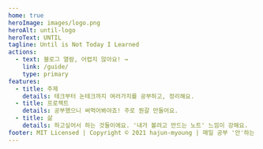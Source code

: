 ```yaml
---
home: true
heroImage: images/logo.png
heroAlt: until-logo
heroText: UNTIL
tagline: Until is Not Today I Learned
actions:
  - text: 블로그 열람, 어렵지 않아요! →
    link: /guide/
    type: primary
features:
  - title: 주제
    details: 테크부터 논테크까지 여러가지를 공부하고, 정리해요.
  - title: 프로젝트
    details: 공부했으니 써먹어봐야죠! 주로 뭔갈 만들어요.
  - title: 삶
    details: 하고싶어서 하는 것들이에요. '내가 볼려고 만드는 노트' 느낌이 강해요.
footer: MIT Licensed | Copyright © 2021 hajun-myoung | 매일 공부 '안'하는 유사 TIL 프로젝트 | lastUpdated @2021.5.4-03:36
---
```

